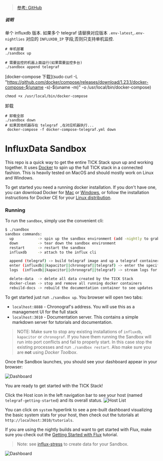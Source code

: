 > [参考: GitHub](https://github.com/influxdata/sandbox)

##### 说明

单个 influxdb 版本. 如果多个 telegraf 请替换对应版本 `.env-latest`,`.env-nightlies` 对应的 `INFLUXDB_IP` 字段,否则只支持单机监控.

    # 单机部署
    ./sandbox up

    # 需要监控的机器上面运行(如果需要监控多台)
    ./sandbox append telegraf

[docker-compose 下载](sudo curl -L "https://github.com/docker/compose/releases/download/1.23.1/docker-compose-$(uname -s)-$(uname -m)" -o /usr/local/bin/docker-compose)


    chmod +x /usr/local/bin/docker-compose


卸载

    # 卸载全部
    ./sandbox down
    # 如果其他机器存在 telegraf ,在对应机器执行...
     docker-compose -f docker-compose-telegraf.yml down


# InfluxData Sandbox

This repo is a quick way to get the entire TICK Stack spun up and working together. It uses [Docker](https://www.docker.com/) to spin up the full TICK stack in a connected fashion. This is heavily tested on MacOS and should mostly work on Linux and Windows.

To get started you need a running docker installation. If you don't have one, you can download Docker for [Mac](https://www.docker.com/docker-mac) or [Windows](https://www.docker.com/docker-windows), or follow the installation instructions for Docker CE for your [Linux distribution](https://docs.docker.com/engine/installation/#server).

### Running

To run the `sandbox`, simply use the convenient cli:

```bash
$ ./sandbox
sandbox commands:
  up           -> spin up the sandbox environment (add -nightly to grab the latest nightly builds of InfluxDB and Chronograf)
  down         -> tear down the sandbox environment
  restart      -> restart the sandbox
  influxdb     -> attach to the influx cli

  append (telegraf) -> build telegraf image and up a telegraf container 
  enter (influxdb||kapacitor||chronograf||telegraf) -> enter the specified container
  logs  (influxdb||kapacitor||chronograf||telegraf) -> stream logs for the specified container

  delete-data  -> delete all data created by the TICK Stack
  docker-clean -> stop and remove all running docker containers
  rebuild-docs -> rebuild the documentation container to see updates
```

To get started just run `./sandbox up`. You browser will open two tabs:

- `localhost:8888` - Chronograf's address. You will use this as a management UI for the full stack
- `localhost:3010` - Documentation server. This contains a simple markdown server for tutorials and documentation.

> NOTE: Make sure to stop any existing installations of `influxdb`, `kapacitor` or `chronograf`. If you have them running the Sandbox will run into port conflicts and fail to properly start. In this case stop the existing processes and run `./sandbox restart`. Also make sure you are **not** using _Docker Toolbox_.  


Once the Sandbox launches, you should see your dashboard appear in your browser:

![Dashboard](./documentation/static/images/landing-page.png)

You are ready to get started with the TICK Stack!  

Click the Host icon in the left navigation bar to see your host  (named `telegraf-getting-started`) and its overall status.
![Host List](./documentation/static/images/host-list.png)

You can click on `system` hyperlink to see a pre-built dashboard visualizing the basic system stats for your
host, then check out the tutorials at `http://localhost:3010/tutorials`.

If you are using the nightly builds and want to get started with Flux, make sure you check out the [Getting Started with Flux](./documentation/static/tutorials/flux-getting-started.md) tutorial.

>Note: see [influx-stress](https://github.com/influxdata/influx-stress) to create data for your Sandbox.
>

![Dashboard](./documentation/static/images/sandbox-dashboard.png)
